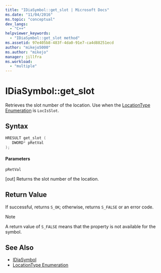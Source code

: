 ```yaml
---
title: "IDiaSymbol::get_slot | Microsoft Docs"
ms.date: "11/04/2016"
ms.topic: "conceptual"
dev_langs:
  - "C++"
helpviewer_keywords:
  - "IDiaSymbol::get_slot method"
ms.assetid: 97e405b8-483f-4da0-91e7-ca4d88251ecd
author: "mikejo5000"
ms.author: "mikejo"
manager: jillfra
ms.workload:
  - "multiple"
---
```

# IDiaSymbol::get_slot
Retrieves the slot number of the location. Use when the [LocationType Enumeration](../../debugger/debug-interface-access/locationtype.md) is `LocIsSlot`.

## Syntax

```C++
HRESULT get_slot ( 
   DWORD* pRetVal
);
```

#### Parameters
 `pRetVal`

[out] Returns the slot number of the location.

## Return Value
 If successful, returns `S_OK`; otherwise, returns `S_FALSE` or an error code.

> [!NOTE]
> A return value of `S_FALSE` means that the property is not available for the symbol.

## See Also
- [IDiaSymbol](../../debugger/debug-interface-access/idiasymbol.md)
- [LocationType Enumeration](../../debugger/debug-interface-access/locationtype.md)